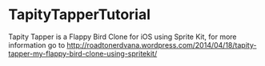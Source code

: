 TapityTapperTutorial
====================

Tapity Tapper is a Flappy Bird Clone for iOS using Sprite Kit, for more information go to http://roadtonerdvana.wordpress.com/2014/04/18/tapity-tapper-my-flappy-bird-clone-using-spritekit/

